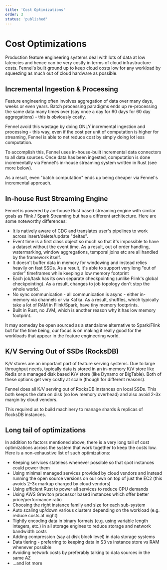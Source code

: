 ```yaml
---
title: 'Cost Optimizations'
order: 3
status: 'published'
---
```


# Cost Optimizations

Production feature engineering systems deal with lots of data at low latencies
and hence can be very costly in terms of cloud infrastructure costs. Fennel's
built ground up to keep cloud costs low for any workload by squeezing as much 
out of cloud hardware as possible. 


## Incremental Ingestion & Processing

Feature engineering often involves aggregation of data over many days, weeks or 
even years. Batch processing paradigms ends up re-processing the same data many
times over (say once a day for 60 days for 60 day aggregations) - this is obviously
costly.

Fennel avoid this wastage by doing ONLY incremental ingestion and processing - this
way, even if the cost per unit of computation is higher for streaming, Fennel is 
able to net reduce cost by simply doing lot less computation. 

To accomplish this, Fennel uses in-house-built incremental data connectors to 
all data sources. Once data has been ingested, computation is done incrementally via 
Fennel's in-house streaming system written in Rust (see more below).

As a result, even "batch computation" ends up being cheaper via Fennel's incremental
approach.


## In-house Rust Streaming Engine

Fennel is powered by an-house Rust based streaming engine with similar goals as 
Flink / Spark Streaming but has a different architecture. Here are some noteworthy
differences:

- It is natively aware of CDC and translates user's pipelines to work across
  insert/delete/update "deltas".
- Event time is a first class object so much so that it's impossible to have a 
  dataset without the event time. As a result, out of order handling, watermarking,
  window aggregations, temporal joins etc are all handled by the framework itself.
- It doesn't buffer data in memory for windowing and instead relies heavily on 
  fast SSDs. As a result, it's able to support very long "out of order" timeframes
  while keeping a low memory footprint
- Each job/task has its own separate checkpointing (unlike Flink's global
  checkpointing). As a result, changes to job topology don't stop the whole world.
- No sync communication - all communication is async - either in-memory via 
  channels or via Kafka. As a result, shuffles, which typically take a lot of RAM
  in Flink/Spark, have tiny memory footprints.
- Built in Rust, no JVM, which is another reason why it has low memory footprint.

It may someday be open sourced as a standalone alternative to Spark/Flink but
for the time being, our focus is on making it really good for the workloads that
appear in the feature engineering world.


## K/V Serving Out of SSDs (RocksDB)

K/V stores are an important part of feature serving systems. Due to large throughput
needs, typically data is stored in an in-memory K/V store like Redis or a managed
disk based K/V store (like Dynamo or BigTable). Both of these options get very
costly at scale (though for different reasons).

Fennel does all K/V serving out of RocksDB instances on local SSDs. This both 
keeps the data on disk (so low memory overhead) and also avoid 2-3x margin by
cloud vendors. 

This required us to build machinery to manage shards & replicas of
RocksDB instances.


## Long tail of optimizations


In addition to factors mentioned above, there is a very long tail of cost 
optimizations across the system that work together to keep the costs low. Here 
is a non-exhaustive list of such optimizations:

* Keeping services stateless whenever possible so that spot instances could 
  power them
* Using minimal managed services provided by cloud vendors and instead running 
 the open source versions on our own on top of just the EC2 (this avoids 2-3x 
 markup charged by cloud vendors)
* Using efficient Rust to power all services to reduce CPU demands
* Using AWS Graviton processor based instances which offer better price/performance ratio
* Choosing the right instance family and size for each sub-system
* Auto scaling up/down various clusters depending on the workload (e.g. reduce 
  costs at night)
* Tightly encoding data in binary formats (e.g. using variable length integers, 
 etc.) in all storage engines to reduce storage and network bandwidth costs
* Adding compression (say at disk block level) in data storage systems
* Data tiering - preferring to keeping data in S3 vs instance store vs RAM 
  whenever possible
* Avoiding network costs by preferably talking to data sources in the same AZ
* ...and lot more

